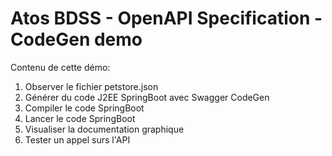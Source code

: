 # Atos BDSS - OpenAPI Specification - CodeGen demo

Contenu de cette démo:
1. Observer le fichier petstore.json
2. Générer du code J2EE SpringBoot avec Swagger CodeGen
3. Compiler le code SpringBoot
4. Lancer le code SpringBoot
5. Visualiser la documentation graphique
6. Tester un appel surs l'API